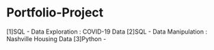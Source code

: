# Portfolio-Project
[1]SQL - Data Exploration : COVID-19 Data
[2]SQL - Data Manipulation : Nashville Housing Data
[3]Python - 
